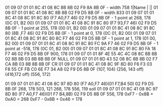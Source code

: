 01 09 07 01 01 8C 41          08 8C 8B 8B                  02 F9 8A 8B 0F - width 758 
                1|Name       |                                   ||
01 09 07 01 01 8C 41          08 8C 8B 8B                  02 F9 D5 8B 0F - width 833
01 09 07 01 01 8C 41          08 8C 91 8C 80 (F7 A0,F7 46) 02 F9 D5 8B 0F - 1 point at  268, 178 (0C 01, B2 00)
01 09 07 01 01 8C 41          08 8C 91 8C 80 (F7 93,F7 46) 02 F9 D5 8B 0F - 1 point at  255, 178 (00 01, B2 00)
01 09 07 01 01 8C 41          08 8C 91 8C 80 (8B   ,F7 46) 02 F9 D5 8B 0F - 1 point at    0, 178 (0C 01, B2 00)
01 09 07 01 01 8C 41          08 8C 91 8C 80  8C    F7 46  02 F9 D5 8B 0F - 1 point at    1, 178 (01 00, B2 00)
01 09 07 01 01 8C 41          08 8C 91 8C 80  FC 9A F7 46  02 F9 D5 8B 0F - 1 point at -518, 178 (0C 01, B2 00)
01 09 07 01 01 8C 41          08 8C 91 8C 80  FA 18 F7 46  02 F9 D5 8B 0F   900, 178
01 09 07 01 01 8F 4E 55 4C 4C 08 8C 8B 8B 02  8B    8B     03 8B 8B 8B 0F   NULL
01 09 07 01 01 8D 43 52       08 8C 8B 8B 02  F7 CA 8B     03 8B 8B 8B 0F   CR
01 09 07 01 01 8C 41          08 8C 9F 8D 80  F6 F3 03 F8 55 CF FB C0 6E F7 34 A8   02 F9 D5 8B 0F
                                             (107, 104) (256, 143 off) (416,172 off) (556, 172)

01 09 07 01 01 8C 41          08 8C 97 8D 80 (F7 A0,F7 46)(01 F7,B4 50)  02 F9 D5 8B 0F
                                                268,  178    503,  121
                                                268,  178    556,  119 soll
01 09 07 01 01 8C 41          08 8C 97 8D 80 (F7 A0,F7 46)(01 F7 B4,8B)  02 F9 D5 8B 0F
                                                             556,  178
0xF7 - 0x8B + 0xA0 = 268
0xF7 - 0x8B + 0x46 = 178